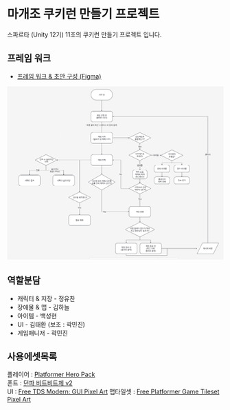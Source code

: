 # 마개조 쿠키런 만들기 프로젝트
스파르타 (Unity 12기) 11조의 쿠키런 만들기 프로젝트 입니다.
## 프레임 워크
 * [프레임 워크 & 초안 구성 (Figma)](https://www.figma.com/design/er4BxLbWAEO6Qd4Cq40ifw/11%EC%A1%B0-%ED%8C%80-%EC%8A%A4%ED%81%AC%EB%9F%BC?node-id=0-1&p=f&t=G4Sh1JYKRJVKQYyJ-0)
   
![프레임 워크 스샷](https://github.com/parkha6/Team11CookieRun/blob/main/Capture/FrameWork.jpg?raw=true)
## 역할분담
* 캐릭터 & 저장 - 정유찬
* 장애물 & 맵 - 김하늘
* 아이템 - 백성현
* UI - 김태환 (보조 : 곽민진) 
* 게임매니저 - 곽민진
## 사용에셋목록
플레이어 : [Platformer Hero Pack](https://drasnus.itch.io/platformer-hero-pack)  
폰트 : [던파 비트비트체 v2](https://df.nexon.com/data/font/dnfbitbitv2)  
UI : [Free TDS Modern: GUI Pixel Art](https://craftpix.net/freebies/free-tds-modern-gui-pixel-art/?num=1&count=891&sq=pixel%20ui&pos=2)
맵타일셋 : [Free Platformer Game Tileset Pixel Art](https://craftpix.net/freebies/free-platformer-game-tileset-pixel-art/)

